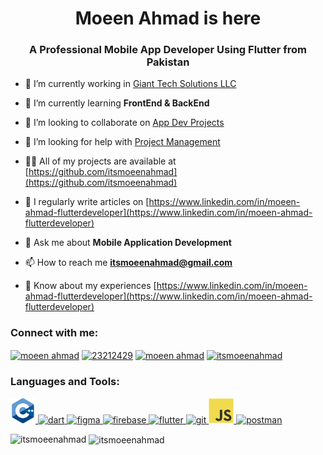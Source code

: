 <h1 align="center">Moeen Ahmad is here</h1>
<h3 align="center">A Professional Mobile App Developer Using Flutter from Pakistan</h3>

- 🔭 I’m currently working in [Giant Tech Solutions LLC](https://giantechs.com/)

- 🌱 I’m currently learning **FrontEnd & BackEnd**

- 👯 I’m looking to collaborate on [App Dev Projects](https://moeendeveloper.carrd.co/)

- 🤝 I’m looking for help with [Project Management](https://www.linkedin.com/in/moeen-ahmad-flutterdeveloper)

- 👨‍💻 All of my projects are available at [https://github.com/itsmoeenahmad](https://github.com/itsmoeenahmad)

- 📝 I regularly write articles on [https://www.linkedin.com/in/moeen-ahmad-flutterdeveloper](https://www.linkedin.com/in/moeen-ahmad-flutterdeveloper)

- 💬 Ask me about **Mobile Application Development**

- 📫 How to reach me **itsmoeenahmad@gmail.com**

- 📄 Know about my experiences [https://www.linkedin.com/in/moeen-ahmad-flutterdeveloper](https://www.linkedin.com/in/moeen-ahmad-flutterdeveloper)

<h3 align="left">Connect with me:</h3>
<p align="left">
<a href="https://linkedin.com/in/moeen ahmad" target="blank"><img align="center" src="https://raw.githubusercontent.com/rahuldkjain/github-profile-readme-generator/master/src/images/icons/Social/linked-in-alt.svg" alt="moeen ahmad" height="30" width="40" /></a>
<a href="https://stackoverflow.com/users/23212429" target="blank"><img align="center" src="https://raw.githubusercontent.com/rahuldkjain/github-profile-readme-generator/master/src/images/icons/Social/stack-overflow.svg" alt="23212429" height="30" width="40" /></a>
<a href="https://fb.com/moeen ahmad" target="blank"><img align="center" src="https://raw.githubusercontent.com/rahuldkjain/github-profile-readme-generator/master/src/images/icons/Social/facebook.svg" alt="moeen ahmad" height="30" width="40" /></a>
<a href="https://instagram.com/itsmoeenahmad" target="blank"><img align="center" src="https://raw.githubusercontent.com/rahuldkjain/github-profile-readme-generator/master/src/images/icons/Social/instagram.svg" alt="itsmoeenahmad" height="30" width="40" /></a>
</p>

<h3 align="left">Languages and Tools:</h3>
<p align="left"> <a href="https://www.w3schools.com/cpp/" target="_blank" rel="noreferrer"> <img src="https://raw.githubusercontent.com/devicons/devicon/master/icons/cplusplus/cplusplus-original.svg" alt="cplusplus" width="40" height="40"/> </a> <a href="https://dart.dev" target="_blank" rel="noreferrer"> <img src="https://www.vectorlogo.zone/logos/dartlang/dartlang-icon.svg" alt="dart" width="40" height="40"/> </a> <a href="https://www.figma.com/" target="_blank" rel="noreferrer"> <img src="https://www.vectorlogo.zone/logos/figma/figma-icon.svg" alt="figma" width="40" height="40"/> </a> <a href="https://firebase.google.com/" target="_blank" rel="noreferrer"> <img src="https://www.vectorlogo.zone/logos/firebase/firebase-icon.svg" alt="firebase" width="40" height="40"/> </a> <a href="https://flutter.dev" target="_blank" rel="noreferrer"> <img src="https://www.vectorlogo.zone/logos/flutterio/flutterio-icon.svg" alt="flutter" width="40" height="40"/> </a> <a href="https://git-scm.com/" target="_blank" rel="noreferrer"> <img src="https://www.vectorlogo.zone/logos/git-scm/git-scm-icon.svg" alt="git" width="40" height="40"/> </a> <a href="https://developer.mozilla.org/en-US/docs/Web/JavaScript" target="_blank" rel="noreferrer"> <img src="https://raw.githubusercontent.com/devicons/devicon/master/icons/javascript/javascript-original.svg" alt="javascript" width="40" height="40"/> </a> <a href="https://postman.com" target="_blank" rel="noreferrer"> <img src="https://www.vectorlogo.zone/logos/getpostman/getpostman-icon.svg" alt="postman" width="40" height="40"/> </a> </p>

<p><img align="left" src="https://github-readme-stats.vercel.app/api/top-langs?username=itsmoeenahmad&show_icons=true&locale=en&layout=compact" alt="itsmoeenahmad" /></p>

<p>&nbsp;<img align="center" src="https://github-readme-stats.vercel.app/api?username=itsmoeenahmad&show_icons=true&locale=en" alt="itsmoeenahmad" /></p>
